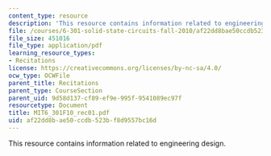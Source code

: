 ```yaml
---
content_type: resource
description: 'This resource contains information related to engineering design. '
file: /courses/6-301-solid-state-circuits-fall-2010/af22dd8bae50ccdb523bf8d9557bc16d_MIT6_301F10_rec01.pdf
file_size: 451016
file_type: application/pdf
learning_resource_types:
- Recitations
license: https://creativecommons.org/licenses/by-nc-sa/4.0/
ocw_type: OCWFile
parent_title: Recitations
parent_type: CourseSection
parent_uid: 9d58d137-cf89-ef9e-995f-9541089ec97f
resourcetype: Document
title: MIT6_301F10_rec01.pdf
uid: af22dd8b-ae50-ccdb-523b-f8d9557bc16d
---
```

This resource contains information related to engineering design. 